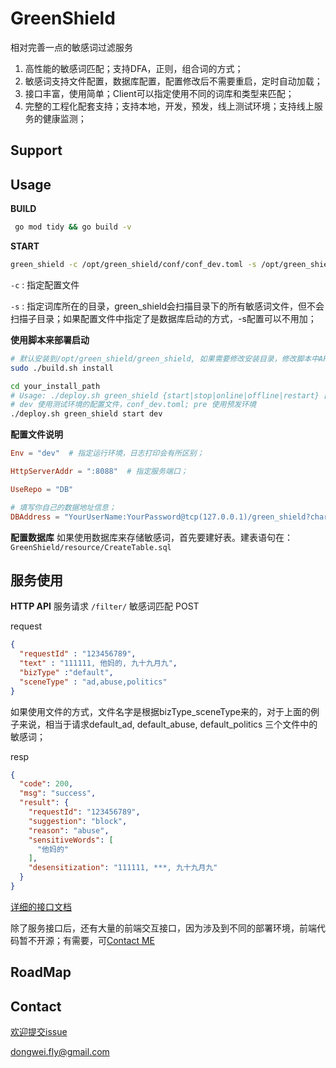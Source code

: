 # GreenShield
相对完善一点的敏感词过滤服务

1. 高性能的敏感词匹配；支持DFA，正则，组合词的方式；
2. 敏感词支持文件配置，数据库配置，配置修改后不需要重启，定时自动加载；
3. 接口丰富，使用简单；Client可以指定使用不同的词库和类型来匹配；
4. 完整的工程化配套支持；支持本地，开发，预发，线上测试环境；支持线上服务的健康监测；

## Support 

## Usage

**BUILD**
```bash
 go mod tidy && go build -v
```

**START**
```bash
green_shield -c /opt/green_shield/conf/conf_dev.toml -s /opt/green_shield/sensitive-words
```
`-c` : 指定配置文件

`-s` : 指定词库所在的目录，green_shield会扫描目录下的所有敏感词文件，但不会扫描子目录；如果配置文件中指定了是数据库启动的方式，-s配置可以不用加；

**使用脚本来部署启动**

```bash 
# 默认安装到/opt/green_shield/green_shield, 如果需要修改安装目录，修改脚本中APP_HOME="/opt/green_shield/"即可；
sudo ./build.sh install 
```

```bash
cd your_install_path
# Usage: ./deploy.sh green_shield {start|stop|online|offline|restart} [dev|pre|prod]
# dev 使用测试环境的配置文件，conf_dev.toml; pre 使用预发环境
./deploy.sh green_shield start dev
```

**配置文件说明**
```toml 
Env = "dev"  # 指定运行环境，日志打印会有所区别；

HttpServerAddr = ":8088"  # 指定服务端口；

UseRepo = "DB"

# 填写你自己的数据地址信息；
DBAddress = "YourUserName:YourPassword@tcp(127.0.0.1)/green_shield?charset=utf8mb4&parseTime=True&loc=Local" 

```
**配置数据库**
如果使用数据库来存储敏感词，首先要建好表。建表语句在：
```GreenShield/resource/CreateTable.sql```

## 服务使用

**HTTP API**
服务请求
`/filter/` 敏感词匹配 POST

request
```json
{
  "requestId" : "123456789",
  "text" : "111111, 他妈的, 九十九月九",
  "bizType" :"default",
  "sceneType" : "ad,abuse,politics"
}
```
如果使用文件的方式，文件名字是根据bizType_sceneType来的，对于上面的例子来说，相当于请求default_ad, default_abuse, default_politics
三个文件中的敏感词；

resp
```json
{
  "code": 200,
  "msg": "success",
  "result": {
    "requestId": "123456789",
    "suggestion": "block",
    "reason": "abuse",
    "sensitiveWords": [
      "他妈的"
    ],
    "desensitization": "111111, ***, 九十九月九"
  }
}
```

[详细的接口文档](./api.md)

除了服务接口后，还有大量的前端交互接口，因为涉及到不同的部署环境，前端代码暂不开源；有需要，可[Contact ME](mailto:dongwei.fly@gmail.com)

## RoadMap

## Contact
[欢迎提交issue](https://github.com/dongweifly/GreenShield/issues)

dongwei.fly@gmail.com
